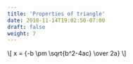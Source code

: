 ```yaml
---
title: 'Properties of triangle'
date: 2018-11-14T19:02:50-07:00
draft: false
weight: 7
---
```



\\[ x = {-b \pm \sqrt{b^2-4ac} \over 2a} \\]